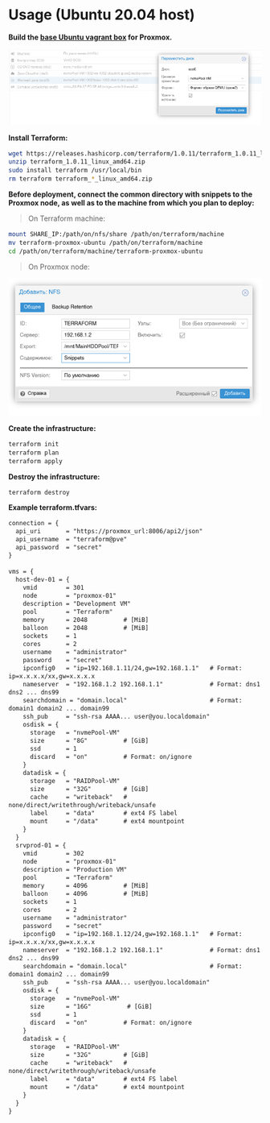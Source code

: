 # Usage (Ubuntu 20.04 host)

**Build the [base Ubuntu vagrant box](https://github.com/msdnna/ubuntu-vagrant) for Proxmox.**

![Convert disk image in created template from raw to qcow2](https://github.com/msdnna/terraform-proxmox-ubuntu/blob/master/convert_disk_format.png?raw=true)

**Install Terraform:**

```bash
wget https://releases.hashicorp.com/terraform/1.0.11/terraform_1.0.11_linux_amd64.zip
unzip terraform_1.0.11_linux_amd64.zip
sudo install terraform /usr/local/bin
rm terraform terraform_*_linux_amd64.zip
```

**Before deployment, connect the common directory with snippets to the Proxmox node, as well as to the machine from which you plan to deploy:**

>On Terraform machine:

```bash
mount SHARE_IP:/path/on/nfs/share /path/on/terraform/machine
mv terraform-proxmox-ubuntu /path/on/terraform/machine
cd /path/on/terraform/machine/terraform-proxmox-ubuntu
```

>On Proxmox node:

![Add NFS share to Proxmox](https://github.com/msdnna/terraform-proxmox-ubuntu/blob/master/add_terraform_storage.png?raw=true)

**Create the infrastructure:**

```bash
terraform init
terraform plan
terraform apply
```

**Destroy the infrastructure:**

```bash
terraform destroy
```

**Example terraform.tfvars:**

```
connection = {
  api_uri       = "https://proxmox_url:8006/api2/json"
  api_username  = "terraform@pve"
  api_password  = "secret"
}

vms = {
  host-dev-01 = {
    vmid        = 301
    node        = "proxmox-01"
    description = "Development VM"
    pool        = "Terraform"
    memory      = 2048          # [MiB]
    balloon     = 2048          # [MiB]
    sockets     = 1
    cores       = 2
    username    = "administrator"
    password    = "secret"
    ipconfig0   = "ip=192.168.1.11/24,gw=192.168.1.1"   # Format: ip=x.x.x.x/xx,gw=x.x.x.x
    nameserver  = "192.168.1.2 192.168.1.1"             # Format: dns1 dns2 ... dns99
    searchdomain = "domain.local"                       # Format: domain1 domain2 ... domain99
    ssh_pub     = "ssh-rsa AAAA... user@you.localdomain"
    osdisk = {
      storage   = "nvmePool-VM"
      size      = "8G"          # [GiB]
      ssd       = 1
      discard   = "on"          # Format: on/ignore
    }
    datadisk = {
      storage   = "RAIDPool-VM"
      size      = "32G"         # [GiB]
      cache     = "writeback"   # none/direct/writethrough/writeback/unsafe
      label     = "data"        # ext4 FS label
      mount     = "/data"       # ext4 mountpoint
    }
  }
  srvprod-01 = {
    vmid        = 302
    node        = "proxmox-01"
    description = "Production VM"
    pool        = "Terraform"
    memory      = 4096          # [MiB]
    balloon     = 4096          # [MiB]
    sockets     = 1
    cores       = 2
    username    = "administrator"
    password    = "secret"
    ipconfig0   = "ip=192.168.1.12/24,gw=192.168.1.1"   # Format: ip=x.x.x.x/xx,gw=x.x.x.x
    nameserver  = "192.168.1.2 192.168.1.1"             # Format: dns1 dns2 ... dns99
    searchdomain = "domain.local"                       # Format: domain1 domain2 ... domain99
    ssh_pub     = "ssh-rsa AAAA... user@you.localdomain"
    osdisk = {
      storage   = "nvmePool-VM"
      size      = "16G"          # [GiB]
      ssd       = 1
      discard   = "on"          # Format: on/ignore
    }
    datadisk = {
      storage   = "RAIDPool-VM"
      size      = "32G"         # [GiB]
      cache     = "writeback"   # none/direct/writethrough/writeback/unsafe
      label     = "data"        # ext4 FS label
      mount     = "/data"       # ext4 mountpoint
    }
  }
}
```
